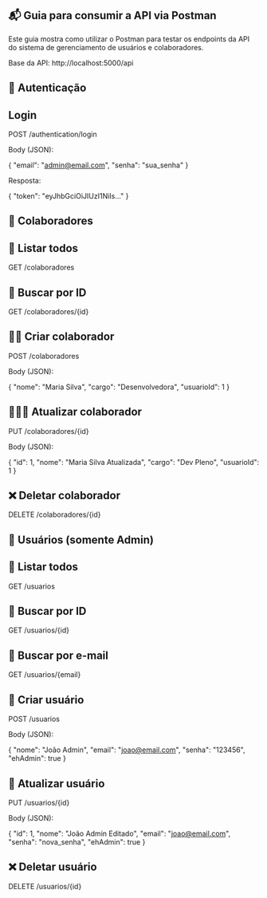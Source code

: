 ## 📬 Guia para consumir a API via Postman

Este guia mostra como utilizar o Postman para testar os endpoints da API do sistema de gerenciamento de usuários e colaboradores.

Base da API: http://localhost:5000/api

## 🔐 Autenticação

## Login

POST /authentication/login

Body (JSON):

{
  "email": "admin@email.com",
  "senha": "sua_senha"
}

Resposta:

{
  "token": "eyJhbGciOiJIUzI1NiIs..."
}


## 👥 Colaboradores

## 📃 Listar todos

GET /colaboradores

## 📰 Buscar por ID

GET /colaboradores/{id}

## 👨‍👦 Criar colaborador

POST /colaboradores

Body (JSON):

{
  "nome": "Maria Silva",
  "cargo": "Desenvolvedora",
  "usuarioId": 1
}

## 👩‍👩‍👧 Atualizar colaborador

PUT /colaboradores/{id}

Body (JSON):

{
  "id": 1,
  "nome": "Maria Silva Atualizada",
  "cargo": "Dev Pleno",
  "usuarioId": 1
}

## ❌ Deletar colaborador

DELETE /colaboradores/{id}

## 👤 Usuários (somente Admin)

## 📃 Listar todos

GET /usuarios

## 📰 Buscar por ID

GET /usuarios/{id}

##  📨 Buscar por e-mail

GET /usuarios/{email}

## 👤 Criar usuário

POST /usuarios

Body (JSON):

{
  "nome": "João Admin",
  "email": "joao@email.com",
  "senha": "123456",
  "ehAdmin": true
}

## 👥 Atualizar usuário

PUT /usuarios/{id}

Body (JSON):

{
  "id": 1,
  "nome": "João Admin Editado",
  "email": "joao@email.com",
  "senha": "nova_senha",
  "ehAdmin": true
}

## ❌ Deletar usuário

DELETE /usuarios/{id}


